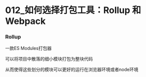 # 012_如何选择打包工具：Rollup 和 Webpack


### Rollup

一款ES Modules打包器


可以将项目中散落的细小模块打包为整块代码

从而使得这些划分的模块可以更好的运行在浏览器环境或者node环境


